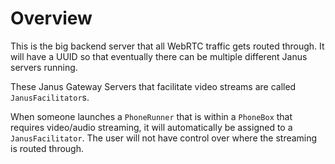 # Overview

This is the big backend server that all WebRTC traffic gets routed through. It will have a UUID so that eventually there can be multiple different Janus servers running.

These Janus Gateway Servers that facilitate video streams are called `JanusFacilitator`s.

When someone launches a `PhoneRunner` that is within a `PhoneBox` that requires video/audio streaming, it will automatically be assigned to a `JanusFacilitator`. The user will not have control over where the streaming is routed through.